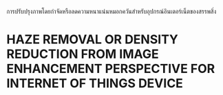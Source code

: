 การปรับปรุงภาพโดยกำจัดหรือลดความหนาแน่นหมอกควันสำหรับอุปกรณ์อินเตอร์เน็ตของสรรพสิ่ง 
# HAZE REMOVAL OR DENSITY REDUCTION FROM IMAGE ENHANCEMENT PERSPECTIVE FOR INTERNET OF THINGS DEVICE
